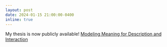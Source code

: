 ```yaml
---
layout: post
date: 2024-01-15 21:00:00-0400
inline: true
---
```


My thesis is now publicly available! [Modeling Meaning for Description and Interaction](https://jscholarship.library.jhu.edu/items/55f80bf4-7c24-4e27-b158-3fa6b8ce1da8) 
